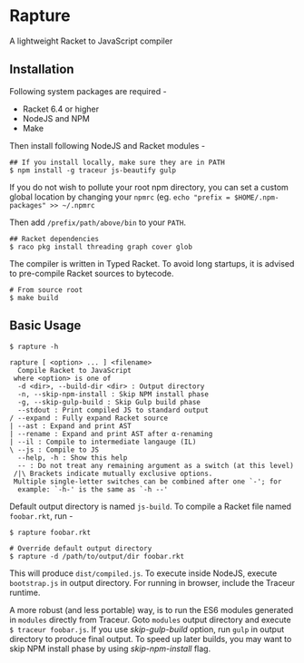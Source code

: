 # Rapture

A lightweight Racket to JavaScript compiler

## Installation

Following system packages are required -

- Racket 6.4 or higher
- NodeJS and NPM
- Make

Then install following NodeJS and Racket modules -

    ## If you install locally, make sure they are in PATH
    $ npm install -g traceur js-beautify gulp

If you do not wish to pollute your root npm directory, you can set a
custom global location by changing your `npmrc` (eg. 
`echo "prefix = $HOME/.npm-packages" >> ~/.npmrc`

Then add `/prefix/path/above/bin` to your `PATH`.

    ## Racket dependencies
    $ raco pkg install threading graph cover glob

The compiler is written in Typed Racket. To avoid long startups, it is
advised to pre-compile Racket sources to bytecode.

    # From source root
    $ make build

## Basic Usage

    $ rapture -h

    rapture [ <option> ... ] <filename>
      Compile Racket to JavaScript
     where <option> is one of
      -d <dir>, --build-dir <dir> : Output directory
      -n, --skip-npm-install : Skip NPM install phase
      -g, --skip-gulp-build : Skip Gulp build phase
      --stdout : Print compiled JS to standard output
    / --expand : Fully expand Racket source
    | --ast : Expand and print AST
    | --rename : Expand and print AST after α-renaming
    | --il : Compile to intermediate langauge (IL)
    \ --js : Compile to JS
      --help, -h : Show this help
      -- : Do not treat any remaining argument as a switch (at this level)
     /|\ Brackets indicate mutually exclusive options.
     Multiple single-letter switches can be combined after one `-'; for
      example: `-h-' is the same as `-h --'

Default output directory is named `js-build`. To compile a Racket file
named `foobar.rkt`, run -

    $ rapture foobar.rkt

    # Override default output directory
    $ rapture -d /path/to/output/dir foobar.rkt
    
This will produce `dist/compiled.js`. To execute inside NodeJS, execute
`bootstrap.js` in output directory. For running in browser, include the Traceur
runtime.

A more robust (and less portable) way, is to run the ES6 modules generated in
`modules` directly from Traceur. Goto `modules` output directory and execute
`$ traceur foobar.js`. If you use _skip-gulp-build_ option, run `gulp` in
output directory to produce final output. To speed up later builds, you may
want to skip NPM install phase by using _skip-npm-install_ flag.
